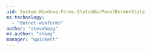 ```yaml
---
uid: System.Windows.Forms.StatusBarPanelBorderStyle
ms.technology: 
  - "dotnet-winforms"
author: "stevehoag"
ms.author: "shoag"
manager: "wpickett"
---
```

